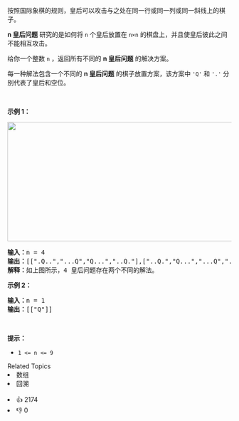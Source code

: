 <p>按照国际象棋的规则，皇后可以攻击与之处在同一行或同一列或同一斜线上的棋子。</p>

<p><strong>n&nbsp;皇后问题</strong> 研究的是如何将 <code>n</code>&nbsp;个皇后放置在 <code>n×n</code> 的棋盘上，并且使皇后彼此之间不能相互攻击。</p>

<p>给你一个整数 <code>n</code> ，返回所有不同的&nbsp;<strong>n<em>&nbsp;</em>皇后问题</strong> 的解决方案。</p>

<div class="original__bRMd"> 
 <div> 
  <p>每一种解法包含一个不同的&nbsp;<strong>n 皇后问题</strong> 的棋子放置方案，该方案中 <code>'Q'</code> 和 <code>'.'</code> 分别代表了皇后和空位。</p> 
 </div>
</div>

<p>&nbsp;</p>

<p><strong>示例 1：</strong></p> 
<img alt="" src="https://assets.leetcode.com/uploads/2020/11/13/queens.jpg" style="width: 600px; height: 268px;" /> 
<pre>
<strong>输入：</strong>n = 4
<strong>输出：</strong>[[".Q..","...Q","Q...","..Q."],["..Q.","Q...","...Q",".Q.."]]
<strong>解释：</strong>如上图所示，4 皇后问题存在两个不同的解法。
</pre>

<p><strong>示例 2：</strong></p>

<pre>
<strong>输入：</strong>n = 1
<strong>输出：</strong>[["Q"]]
</pre>

<p>&nbsp;</p>

<p><strong>提示：</strong></p>

<ul> 
 <li><code>1 &lt;= n &lt;= 9</code></li> 
</ul>

<div><div>Related Topics</div><div><li>数组</li><li>回溯</li></div></div><br><div><li>👍 2174</li><li>👎 0</li></div>